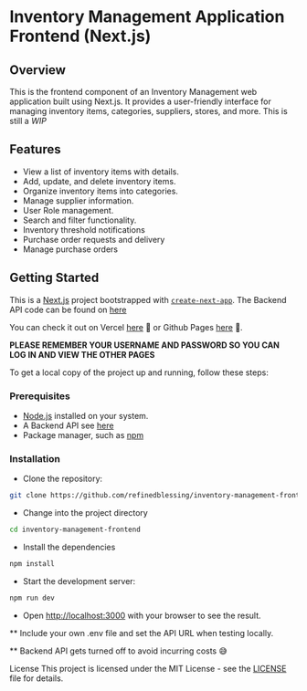 # Inventory Management Application Frontend (Next.js)

## Overview

This is the frontend component of an Inventory Management web application built using Next.js. It provides a user-friendly interface for managing inventory items, categories, suppliers, stores, and more. This is still a _WIP_

## Features

- View a list of inventory items with details.
- Add, update, and delete inventory items.
- Organize inventory items into categories.
- Manage supplier information.
- User Role management.
- Search and filter functionality.
- Inventory threshold notifications
- Purchase order requests and delivery
- Manage purchase orders

## Getting Started

This is a [Next.js](https://nextjs.org/) project bootstrapped with [`create-next-app`](https://github.com/vercel/next.js/tree/canary/packages/create-next-app). The Backend API code can be found on [here](https://github.com/refinedblessing/inventory-management)

You can check it out on Vercel [here](https://inventory-management-frontend-liart.vercel.app/) 👀 or Github Pages [here](https://refinedblessing.github.io/inventory-management-frontend/) 👀.

**PLEASE REMEMBER YOUR USERNAME AND PASSWORD SO YOU CAN LOG IN AND VIEW THE OTHER PAGES**

To get a local copy of the project up and running, follow these steps:

### Prerequisites

- [Node.js](https://nodejs.org/) installed on your system.
- A Backend API see [here](https://github.com/refinedblessing/inventory-management)
- Package manager, such as [npm](https://www.npmjs.com/)

### Installation

- Clone the repository:

```bash
git clone https://github.com/refinedblessing/inventory-management-frontend.git
```

- Change into the project directory

```bash
cd inventory-management-frontend
```

- Install the dependencies

```bash
npm install
```

- Start the development server:

```bash
npm run dev
```

- Open [http://localhost:3000](http://localhost:3000) with your browser to see the result.

\*\* Include your own .env file and set the API URL when testing locally.

\*\* Backend API gets turned off to avoid incurring costs 😅

License
This project is licensed under the MIT License - see the [LICENSE](https://chat.openai.com/c/LICENSE) file for details.

